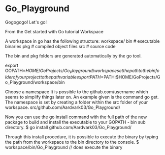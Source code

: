 Go_Playground
=============

Gogogogo! Let's go!


From the  Get started with Go tutorial
Workspace

A workspace in go has the following structure:
    workspace/
          bin # executable binaries
          pkg # compiled object files
          src # source code 

The bin and pkg folders are generated automatically by the go tool.

export GOPATH=$HOME/GoProjects/Go_Playground/workspace
set the path to the bin folder of your project to the path variable
export PATH=$PATH:$HOME/GoProjects/Go_Playground/workspace/bin

Choose a namespace 
It is possible to the github.com/username which seems to simplify things later on. An example given is the command go get.
The namespace is set by creating a folder within the src folder of your workspace.
src/github.com/Aardvark03/Go_Playground/

Now you can use the go install command with the full path of the new package to build and install the executable to your GOPATH - bin sub directory.
$ go install github.com/Aardvark03/Go_Playground/

Through this install procedure, it is possible to execute the binary by typing the path from the workspace to the bin directory to the console.
$  workspace/bin/Go_Playground // does execute the binary
